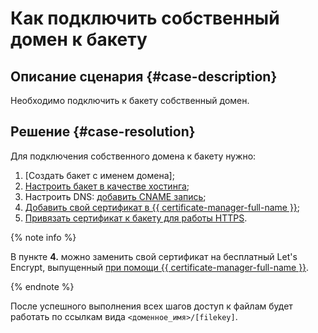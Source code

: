 # Как подключить собственный домен к бакету


## Описание сценария {#case-description}

Необходимо подключить к бакету собственный домен.

## Решение {#case-resolution}

Для подключения собственного домена к бакету нужно:

1. [Создать бакет с именем домена]; 
2. [Настроить бакет в качестве хостинга](../../../storage/operations/hosting/setup);
3. Настроить DNS: [добавить CNAME запись](../../../storage/operations/hosting/own-domain);
4. [Добавить свой сертификат в {{ certificate-manager-full-name }}](../../../certificate-manager/operations);
5. [Привязать сертификат к бакету для работы HTTPS](../../../storage/operations/hosting/certificate).

{% note info %}

В пункте **4.** можно заменить свой сертификат на бесплатный Let's Encrypt, выпущенный [при помощи {{ certificate-manager-full-name }}](../../../certificate-manager/operations/managed/cert-create).

{% endnote %}

После успешного выполнения всех шагов доступ к файлам будет работать по ссылкам вида `<доменное_имя>/[filekey]`.
